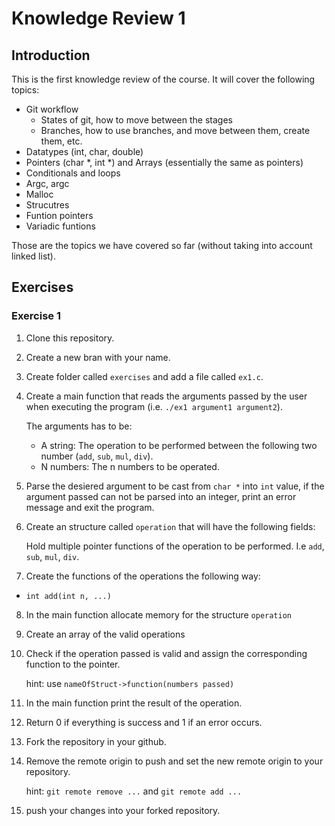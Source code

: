 # Knowledge Review 1

## Introduction

This is the first knowledge review of the course. It will cover the following topics:

- Git workflow
  - States of git, how to move between the stages
  - Branches, how to use branches, and move between them, create them, etc.
- Datatypes (int, char, double)
- Pointers (char \*, int \*) and Arrays (essentially the same as pointers)
- Conditionals and loops
- Argc, argc
- Malloc
- Strucutres
- Funtion pointers
- Variadic funtions

Those are the topics we have covered so far (without taking into account linked list).

## Exercises

### Exercise 1

1. Clone this repository.
2. Create a new bran with your name.
3. Create folder called `exercises` and add a file called `ex1.c`.
4. Create a main function that reads the arguments passed by the user when executing the program (i.e. `./ex1 argument1 argument2`).

   The arguments has to be:

   - A string: The operation to be performed between the following two number (`add`, `sub`, `mul`, `div`).
   - N numbers: The n numbers to be operated.

5. Parse the desiered argument to be cast from `char *` into `int` value, if the argument passed can not be parsed into an integer, print an error message and exit the program.
6. Create an structure called `operation` that will have the following fields:

   Hold multiple pointer functions of the operation to be performed. I.e `add`, `sub`, `mul`, `div`.

7. Create the functions of the operations the following way:

- `int add(int n, ...)`

8. In the main function allocate memory for the structure `operation`
9. Create an array of the valid operations
10. Check if the operation passed is valid and assign the corresponding function to the pointer.

    hint: use `nameOfStruct->function(numbers passed)`

11. In the main function print the result of the operation.
12. Return 0 if everything is success and 1 if an error occurs.
13. Fork the repository in your github.
14. Remove the remote origin to push and set the new remote origin to your repository.

    hint: `git remote remove ...` and `git remote add ...`

15. push your changes into your forked repository.
